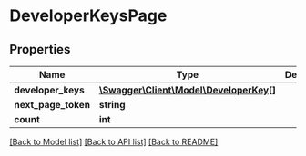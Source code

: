 # DeveloperKeysPage

## Properties
Name | Type | Description | Notes
------------ | ------------- | ------------- | -------------
**developer_keys** | [**\Swagger\Client\Model\DeveloperKey[]**](DeveloperKey.md) |  | [optional] 
**next_page_token** | **string** |  | [optional] 
**count** | **int** |  | [optional] 

[[Back to Model list]](../../README.md#documentation-for-models) [[Back to API list]](../../README.md#documentation-for-api-endpoints) [[Back to README]](../../README.md)

